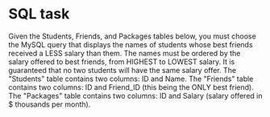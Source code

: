 # SQL task

Given the Students, Friends, and Packages tables below, you must choose the MySQL query that displays the names of students whose best friends received a LESS salary than them. The names must be ordered by the salary offered to best friends, from HIGHEST to LOWEST salary. It is guaranteed that no two students will have the same salary offer. The "Students" table contains two columns: ID and Name. The "Friends" table contains two columns: ID and Friend_ID (this being the ONLY best friend). The "Packages" table contains two columns: ID and Salary (salary offered in $ thousands per month).
